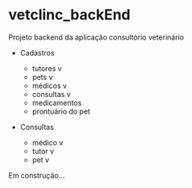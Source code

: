 # vetclinc_backEnd
Projeto backend da aplicação consultório veterinário

* Cadastros 
  * tutores v
  * pets v
  * médicos v
  * consultas v
  * medicamentos
  * prontuário do pet

* Consultas 
  * médico v
  * tutor v
  * pet v

Em construção...